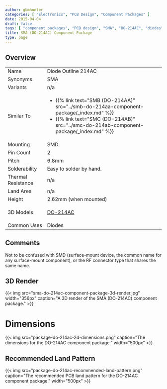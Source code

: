 ```yaml
---
author: gbmhunter
categories: [ "Electronics", "PCB Design", "Component Packages" ]
date: 2015-04-04
draft: false
tags: [ "component packages", "PCB design", "SMA", "DO-214AC", "diodes" ]
title: SMA (DO-214AC) Component Package
type: page
---
```


## Overview

<table><tbody ><tr >
<td >Name
</td>
<td >Diode Outline 214AC
</td></tr><tr >
<td >Synonyms
</td>
<td >SMA
</td></tr>
<tr >
<td >Variants
</td>
<td >n/a
</td></tr>
<tr >
<td >Similar To</td>
<td>
  <ul>
    <li>{{% link text="SMB (DO-214AA)" src="../smb-do-214aa-component-package/_index.md" %}}</li>
    <li>{{% link text="SMC (DO-214AB)" src="../smc-do-214ab-component-package/_index.md" %}}</li>
  </ul>
</td>
</tr><tr >
<td >Mounting
</td>
<td >SMD
</td></tr><tr >
<td >Pin Count
</td>
<td >2
</td></tr><tr >
<td >Pitch
</td>
<td >6.8mm
</td></tr><tr >
<td >Solderability
</td>
<td >Easy to solder by hand.
</td></tr><tr >
<td >Thermal Resistance
</td>
<td >n/a
</td></tr><tr >
<td >Land Area
</td>
<td >n/a
</td></tr><tr >
<td >Height
</td>
<td >2.62mm (when mounted)
</td></tr><tr >
<td >3D Models
</td>
<td>
<p><a href="http://www.3dcontentcentral.com/download-model.aspx?catalogid=171&amp;id=85501">DO-214AC</a></p>
</td></tr><tr >
<td >Common Uses
</td>
<td>Diodes</td>
</tr>
</tbody>
</table>

## Comments

Not to be confused with SMD (surface-mount device, the common name for any surface-mount component), or the RF connector type that shares the same name.

## 3D Render

{{< img src="sma-do-214ac-component-package-3d-render.jpg" width="356px" caption="A 3D render of the SMA (DO-214AC) component package."  >}}

# Dimensions

{{< img src="package-do-214ac-2d-dimensions.png" caption="The dimensions for the DO-214AC component package."  width="500px" >}}

## Recommended Land Pattern

{{< img src="package-do-214ac-recommended-land-pattern.png" caption="The recommended PCB land pattern for the DO-214AC component package."  width="500px" >}}
